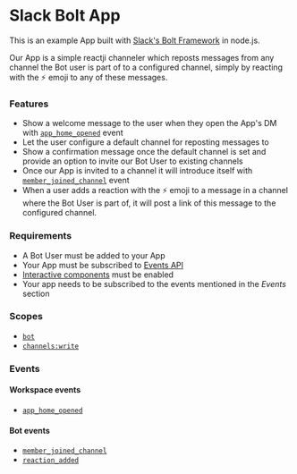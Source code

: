 # Slack Bolt App

This is an example App built with [Slack's Bolt Framework](https://slack.dev/bolt/tutorial/getting-started) in node.js.

Our App is a simple reactji channeler which reposts messages from any channel the Bot user is part of to a configured channel, simply by reacting with the ⚡ emoji to any of these messages.

### Features

* Show a welcome message to the user when they open the App's DM with [`app_home_opened`](https://api.slack.com/events/app_home_opened) event
* Let the user configure a default channel for reposting messages to
* Show a confirmation message once the default channel is set and provide an option to invite our Bot User to existing channels
* Once our App is invited to a channel it will introduce itself with [`member_joined_channel`](https://api.slack.com/events/member_joined_channel) event
* When a user adds a reaction with the ⚡ emoji to a message in a channel where the Bot User is part of, it will post a link of this message to the configured channel.

### Requirements

* A Bot User must be added to your App
* Your App must be subscribed to [Events API](https://api.slack.com/events-api)
* [Interactive components](https://api.slack.com/reference/messaging/interactive-components) must be enabled
* Your app needs to be subscribed to the events mentioned in the *Events* section

### Scopes

* [`bot`](https://api.slack.com/scopes/bot)
* [`channels:write`](https://api.slack.com/scopes/channels:write)

### Events

#### Workspace events
* [`app_home_opened`](https://api.slack.com/events/app_home_opened)

#### Bot events
* [`member_joined_channel`](https://api.slack.com/events/member_joined_channel)
* [`reaction_added`](https://api.slack.com/events/reaction_added)